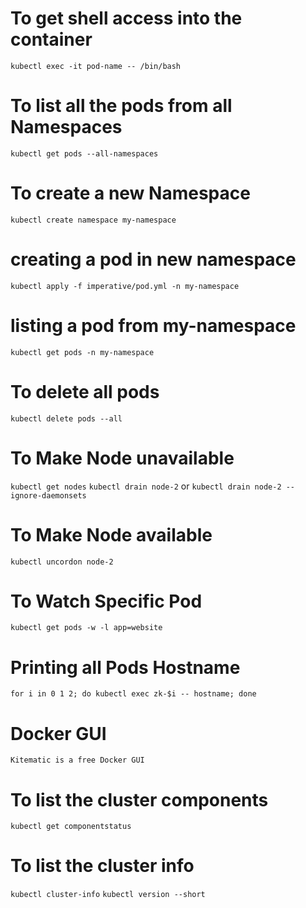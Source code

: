# To get shell access into the container 
`kubectl exec -it pod-name -- /bin/bash`

# To list all the pods from all Namespaces
`kubectl get pods --all-namespaces`

# To create a new Namespace 
`kubectl create namespace my-namespace`

# creating a pod in new namespace
`kubectl apply -f imperative/pod.yml -n my-namespace`

# listing a pod from my-namespace
`kubectl get pods -n my-namespace`

# To delete all pods
`kubectl delete pods --all`

# To Make Node unavailable 
`kubectl get nodes`
`kubectl drain node-2` or `kubectl drain node-2 --ignore-daemonsets`

# To Make Node available 
`kubectl uncordon node-2`

# To Watch Specific Pod
`kubectl get pods -w -l app=website`

# Printing all Pods Hostname
`for i in 0 1 2; do kubectl exec zk-$i -- hostname; done`

# Docker GUI 
`Kitematic is a free Docker GUI`

# To list the cluster components
`kubectl get componentstatus`

# To list the cluster info
`kubectl cluster-info`
`kubectl version --short`
